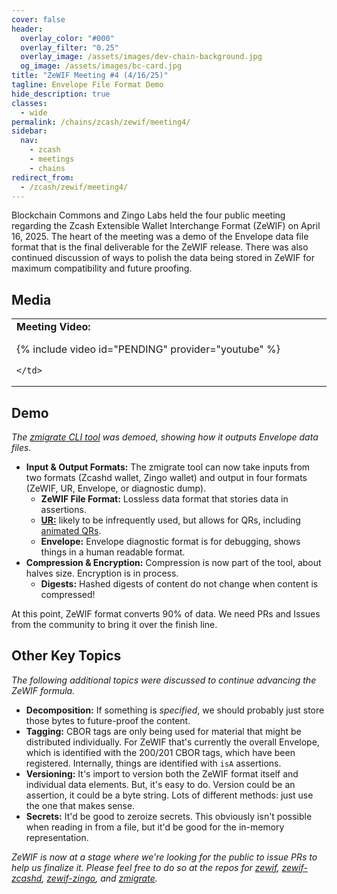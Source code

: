 ```yaml
---
cover: false
header:
  overlay_color: "#000"
  overlay_filter: "0.25"
  overlay_image: /assets/images/dev-chain-background.jpg
  og_image: /assets/images/bc-card.jpg
title: "ZeWIF Meeting #4 (4/16/25)"
tagline: Envelope File Format Demo
hide_description: true
classes:
  - wide
permalink: /chains/zcash/zewif/meeting4/
sidebar:
  nav:
    - zcash
    - meetings
    - chains
redirect_from:
  - /zcash/zewif/meeting4/
---
```


Blockchain Commons and Zingo Labs held the four public meeting regarding the Zcash Extensible Wallet Interchange Format (ZeWIF) on April 16, 2025. The heart of the meeting was a demo of the Envelope data file format that is the final deliverable for the ZeWIF release. There was also continued discussion of ways to polish the data being stored in ZeWIF for maximum compatibility and future proofing.


## Media

<table width="100%">
  <tr>
    <td width="640px">
      <b>Meeting Video:</b>

{% include video id="PENDING" provider="youtube" %}

    </td>
  </tr>
</table>

## Demo

_The [zmigrate CLI tool](https://github.com/BlockchainCommons/zmigrate) was demoed, showing how it outputs Envelope data files._

* **Input & Output Formats:** The zmigrate tool can now take inputs from two formats (Zcashd wallet, Zingo wallet) and output in four formats (ZeWIF, UR, Envelope, or diagnostic dump).
   * **ZeWIF File Format:** Lossless data format that stories data in assertions.
   * [**UR:**](/ur/) likely to be infrequently used, but allows for QRs, including [animated QRs](/animated-qrs/).
   * **Envelope:** Envelope diagnostic format is for debugging, shows things in a human readable format.
* **Compression & Encryption:** Compression is now part of the tool, about halves size. Encryption is in process.
   * **Digests:** Hashed digests of content do not change when content is compressed!
  
At this point, ZeWIF format converts 90% of data. We need PRs and Issues from the community to bring it over the finish line.

## Other Key Topics

_The following additional topics were discussed to continue advancing the ZeWIF formula._

* **Decomposition:** If something is _specified_, we should probably just store those bytes to future-proof the content.
* **Tagging:** CBOR tags are only being used for material that might be distributed individually. For ZeWIF that's currently the overall Envelope, which is identified with the 200/201 CBOR tags, which have been registered. Internally, things are identified with `isA` assertions.
* **Versioning:** It's import to version both the ZeWIF format itself and individual data elements. But, it's easy to do. Version could be an assertion, it could be a byte string. Lots of different methods: just use the one that makes sense.
* **Secrets:** It'd be good to zeroize secrets. This obviously isn't possible when reading in from a file, but it'd be good for the in-memory representation.

_ZeWIF is now at a stage where we're looking for the public to issue PRs to help us finalize it. Please feel free to do so at the repos for [zewif](https://github.com/BlockchainCommons/zewif), [zewif-zcashd](https://github.com/BlockchainCommons/zewif-zcashd), [zewif-zingo](https://github.com/BlockchainCommons/zewif-zingo), and [zmigrate](https://github.com/BlockchainCommons/zmigrate)._
